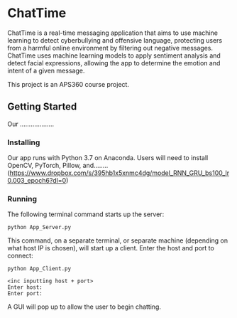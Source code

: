 # ChatTime
ChatTime is a real-time messaging application that aims to use machine learning to detect cyberbullying and offensive language, protecting users from a harmful online environment by filtering out negative messages. ChatTime uses machine learning models to apply sentiment analysis and detect facial expressions, allowing the app to determine the emotion and intent of a given message.

This project is an APS360 course project.

## Getting Started
Our ...................

### Installing
Our app runs with Python 3.7 on Anaconda. Users will need to install OpenCV, PyTorch, Pillow, and........
(https://www.dropbox.com/s/395hb1x5xnmc4dg/model_RNN_GRU_bs100_lr0.003_epoch6?dl=0)

### Running
The following terminal command starts up the server:
```
python App_Server.py

```

This command, on a separate terminal, or separate machine (depending on what host IP is chosen), will start up a client. Enter the host and port to connect:
```
python App_Client.py

<inc inputting host + port>
Enter host: 
Enter port:
```
A GUI will pop up to allow the user to begin chatting.
